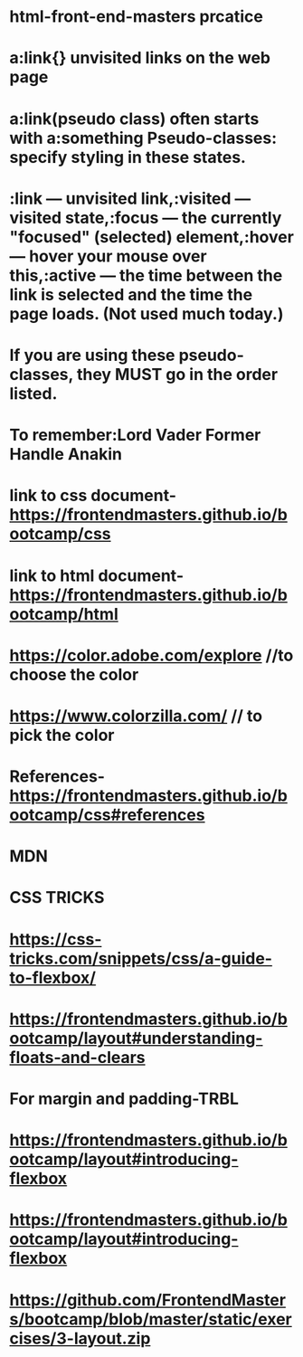 # html-front-end-masters prcatice
# a:link{} unvisited links on the web page
# a:link(pseudo class) often starts with a:something Pseudo-classes: specify styling in these states.

# :link — unvisited link,:visited — visited state,:focus — the currently "focused" (selected) element,:hover — hover your mouse over this,:active — the time between the link is selected and the time the page loads. (Not used much today.)
# If you are using these pseudo-classes, they MUST go in the order listed.
# To remember:Lord Vader Former Handle Anakin
# link to css document-https://frontendmasters.github.io/bootcamp/css
# link to html document-https://frontendmasters.github.io/bootcamp/html
# https://color.adobe.com/explore //to choose the color
# https://www.colorzilla.com/ // to pick the color
# References-https://frontendmasters.github.io/bootcamp/css#references
# MDN
# CSS TRICKS
# https://css-tricks.com/snippets/css/a-guide-to-flexbox/
# https://frontendmasters.github.io/bootcamp/layout#understanding-floats-and-clears
# For margin and padding-TRBL
# https://frontendmasters.github.io/bootcamp/layout#introducing-flexbox
# https://frontendmasters.github.io/bootcamp/layout#introducing-flexbox 
 # https://github.com/FrontendMasters/bootcamp/blob/master/static/exercises/3-layout.zip

